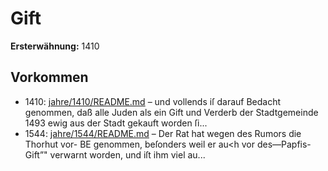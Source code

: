 # Gift

**Ersterwähnung:** 1410

## Vorkommen
- 1410: [jahre/1410/README.md](../jahre/1410/README.md) – und vollends iſ darauf Bedacht genommen, daß alle
Juden als ein Gift und Verderb der Stadtgemeinde 1493
ewig aus der Stadt gekauft worden ſi...
- 1544: [jahre/1544/README.md](../jahre/1544/README.md) – Der Rat hat wegen des Rumors die Thorhut vor- BE
genommen, beſonders weil er au<h vor des—Papfis-Gift”"
verwarnt worden, und iſt ihm viel au...
